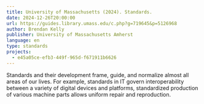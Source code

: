 ```yaml
---
title: University of Massachusetts (2024). Standards.
date: 2024-12-26T20:00:00
url: https://guides.library.umass.edu/c.php?g=719645&p=5126968
author: Brendan Kelly
publisher: University of Massachusetts Amherst
language: en
type: standards
projects:
  - e45a05ce-efb3-449f-965d-f671911b6626
---
```

Standards and their development frame, guide, and normalize almost all areas of our lives.  For example, standards in IT govern interoperability between a variety of digital devices and platforms, standardized production of various machine parts allows uniform repair and reproduction.
